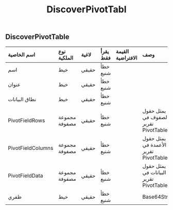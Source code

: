 ﻿---
title: DiscoverPivotTabl
second_title: Aspose.Cells Cloud Documen
type: docs
url: /ar/specification/model/discoverpivottable/
description: "Aspose.Cells مواصفات النموذج السحابي: DiscoverPivotTable. تعامل بسهولة مع Excel ومستندات جداول البيانات الأخرى التي تحتوي على ميزات مثل الفتح والتوليد والتحرير والتقسيم والدمج والمقارنة والتحويل"
weight: 50
---
## **DiscoverPivotTable**

 

| اسم الخاصية| نوع الملكية| لاغية| يقرأ فقط| القيمة الافتراضية| وصف|
|:- |:- |:- |:- |:- |:- |
| اسم| خيط| حقيقي| خطأ شنيع|||
| عنوان| خيط| حقيقي| خطأ شنيع|||
| نطاق البيانات| خيط| حقيقي| خطأ شنيع|||
| PivotFieldRows|مجموعة مصفوفة<Integer> | حقيقي| خطأ شنيع|| يمثل حقول الصفوف في تقرير PivotTable.|
| PivotFieldColumns|مجموعة مصفوفة<Integer> | حقيقي| خطأ شنيع||يمثل حقول الأعمدة في تقرير PivotTable.|
|PivotFieldData|مجموعة مصفوفة<Integer> | حقيقي| خطأ شنيع|| يمثل حقول البيانات في تقرير PivotTable.|
| ظفري| خيط| حقيقي| خطأ شنيع|| Base64String|

